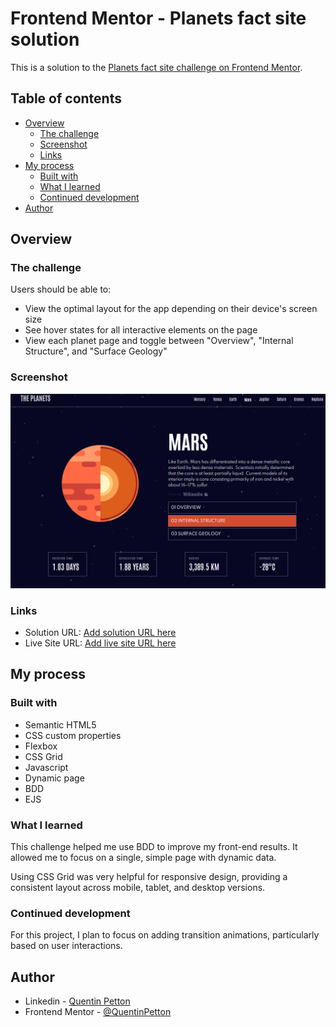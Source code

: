 # Frontend Mentor - Planets fact site solution

This is a solution to the [Planets fact site challenge on Frontend Mentor](https://www.frontendmentor.io/challenges/planets-fact-site-gazqN8w_f). 


## Table of contents

- [Overview](#overview)
  - [The challenge](#the-challenge)
  - [Screenshot](#screenshot)
  - [Links](#links)
- [My process](#my-process)
  - [Built with](#built-with)
  - [What I learned](#what-i-learned)
  - [Continued development](#continued-development)
- [Author](#author)




## Overview

### The challenge

Users should be able to:

- View the optimal layout for the app depending on their device's screen size
- See hover states for all interactive elements on the page
- View each planet page and toggle between "Overview", "Internal Structure", and "Surface Geology"


### Screenshot

![](./public/assets/preview.png)

### Links

- Solution URL: [Add solution URL here](https://your-solution-url.com)
- Live Site URL: [Add live site URL here](https://your-live-site-url.com)


## My process

### Built with

- Semantic HTML5 
- CSS custom properties
- Flexbox
- CSS Grid
- Javascript
- Dynamic page
- BDD
- EJS


### What I learned

This challenge helped me use BDD to improve my front-end results. It allowed me to focus on a single, simple page with dynamic data.

Using CSS Grid was very helpful for responsive design, providing a consistent layout across mobile, tablet, and desktop versions.

### Continued development

For this project, I plan to focus on adding transition animations, particularly based on user interactions.

## Author

- Linkedin - [Quentin Petton](www.linkedin.com/in/quentin-petton)
- Frontend Mentor - [@QuentinPetton](https://www.frontendmentor.io/profile/QuentinPetton)
